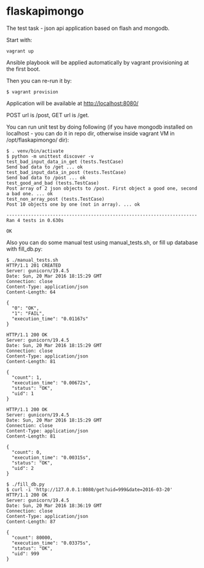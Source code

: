 # flaskapimongo

The test task - json api application based on flash and mongodb.

Start with:
```
vagrant up
```

Ansible playbook will be applied automatically by vagrant provisioning at the first boot.

Then you can re-run it by:

```
$ vagrant provision
```

Application will be available at [http://localhost:8080/](http://localhost:8080/)

POST url is /post, GET url is /get.

You can run unit test by doing following (if you have mongodb installed on localhost - you can do it in repo dir, otherwise inside vagrant VM in /opt/flaskapimongo/ dir):

```
$ . venv/bin/activate
$ python -m unittest discover -v
test_bad_input_data_in_get (tests.TestCase)
Send bad data to /get ... ok
test_bad_input_data_in_post (tests.TestCase)
Send bad data to /post ... ok
test_good_and_bad (tests.TestCase)
Post array of 2 json objects to /post. First object a good one, second a bad one. ... ok
test_non_array_post (tests.TestCase)
Post 10 objects one by one (not in array). ... ok

----------------------------------------------------------------------
Ran 4 tests in 0.630s

OK
```

Also you can do some manual test using manual_tests.sh, or fill up database with fill_db.py:
```
$ ./manual_tests.sh 
HTTP/1.1 201 CREATED
Server: gunicorn/19.4.5
Date: Sun, 20 Mar 2016 18:15:29 GMT
Connection: close
Content-Type: application/json
Content-Length: 64

{
  "0": "OK", 
  "1": "FAIL", 
  "execution_time": "0.01167s"
}

HTTP/1.1 200 OK
Server: gunicorn/19.4.5
Date: Sun, 20 Mar 2016 18:15:29 GMT
Connection: close
Content-Type: application/json
Content-Length: 81

{
  "count": 1, 
  "execution_time": "0.00672s", 
  "status": "OK", 
  "uid": 1
}

HTTP/1.1 200 OK
Server: gunicorn/19.4.5
Date: Sun, 20 Mar 2016 18:15:29 GMT
Connection: close
Content-Type: application/json
Content-Length: 81

{
  "count": 0, 
  "execution_time": "0.00315s", 
  "status": "OK", 
  "uid": 2
}
```

```
$ ./fill_db.py
$ curl -i 'http://127.0.0.1:8080/get?uid=999&date=2016-03-20'
HTTP/1.1 200 OK
Server: gunicorn/19.4.5
Date: Sun, 20 Mar 2016 18:36:19 GMT
Connection: close
Content-Type: application/json
Content-Length: 87

{
  "count": 80000, 
  "execution_time": "0.03375s", 
  "status": "OK", 
  "uid": 999
}
```

